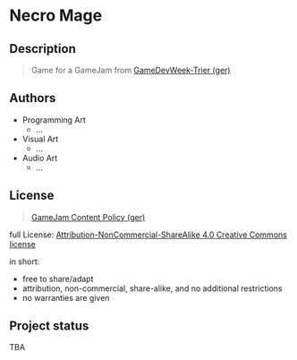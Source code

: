 # Necro Mage

## Description

> Game for a GameJam from [GameDevWeek-Trier (ger)](https://www.gdwtrier.de/startseite)

## Authors

+ Programming Art
  + ...
+ Visual Art
  + ...
+ Audio Art
  + ...

## License

> [GameJam Content Policy (ger)](https://gdwtrier.de/gdw/inhaltsrichtlinie/)

full License: [Attribution-NonCommercial-ShareAlike 4.0 Creative Commons license](https://creativecommons.org/licenses/by-nc-sa/4.0/)

in short:

+ free to share/adapt
+ attribution, non-commercial, share-alike, and no additional restrictions
+ no warranties are given

## Project status

TBA
